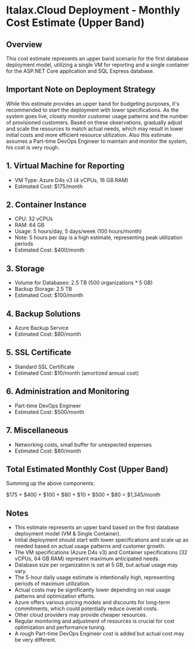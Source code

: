 # Italax.Cloud Deployment - Monthly Cost Estimate (Upper Band)

## Overview
This cost estimate represents an upper band scenario for the first database deployment model, utilizing a single VM for reporting and a single container for the ASP.NET Core application and SQL Express database.

## Important Note on Deployment Strategy
While this estimate provides an upper band for budgeting purposes, it's recommended to start the deployment with lower specifications. As the system goes live, closely monitor customer usage patterns and the number of provisioned customers. Based on these observations, gradually adjust and scale the resources to match actual needs, which may result in lower initial costs and more efficient resource utilization. Also this estimate assumes a Part-time DevOps Engineer to maintain and monitor the system, his cost is very rough.

## 1. Virtual Machine for Reporting

- VM Type: Azure D4s v3 (4 vCPUs, 16 GB RAM)
- Estimated Cost: $175/month

## 2. Container Instance

- CPU: 32 vCPUs
- RAM: 64 GB
- Usage: 5 hours/day, 5 days/week (100 hours/month)
- Note: 5 hours per day is a high estimate, representing peak utilization periods
- Estimated Cost: $400/month

## 3. Storage

- Volume for Databases: 2.5 TB (500 organizations * 5 GB)
- Backup Storage: 2.5 TB
- Estimated Cost: $100/month

## 4. Backup Solutions

- Azure Backup Service
- Estimated Cost: $80/month

## 5. SSL Certificate

- Standard SSL Certificate
- Estimated Cost: $10/month (amortized annual cost)

## 6. Administration and Monitoring

- Part-time DevOps Engineer
- Estimated Cost: $500/month

## 7. Miscellaneous

- Networking costs, small buffer for unexpected expenses
- Estimated Cost: $80/month

## Total Estimated Monthly Cost (Upper Band)

Summing up the above components:

$175 + $400 + $100 + $80 + $10 + $500 + $80 = $1,345/month

## Notes

- This estimate represents an upper band based on the first database deployment model (VM & Single Container).
- Initial deployment should start with lower specifications and scale up as needed based on actual usage patterns and customer growth.
- The VM specifications (Azure D4s v3) and Container specifications (32 vCPUs, 64 GB RAM) represent maximum anticipated needs.
- Database size per organization is set at 5 GB, but actual usage may vary.
- The 5-hour daily usage estimate is intentionally high, representing periods of maximum utilization.
- Actual costs may be significantly lower depending on real usage patterns and optimization efforts.
- Azure offers various pricing models and discounts for long-term commitments, which could potentially reduce overall costs.
- Other cloud providers may provide cheaper resources.
- Regular monitoring and adjustment of resources is crucial for cost optimization and performance tuning.
- A rough Part-time DevOps Engineer cost is added but actual cost may be very different.